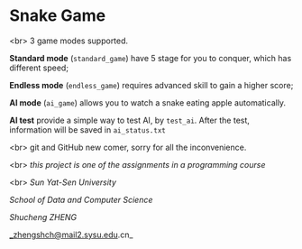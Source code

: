 # Snake Game

<br\>
3 game modes supported.

__Standard mode__ (`standard_game`) have 5 stage for you to conquer, which has different speed;

__Endless mode__ (`endless_game`) requires advanced skill to gain a higher score;

__AI mode__ (`ai_game`) allows you to watch a snake eating apple automatically.


__AI test__ provide a simple way to test AI, by `test_ai`. After the test, information will be saved in `ai_status.txt`

<br\>
git and GitHub new comer, sorry for all the inconvenience.


<br\>
_this project is one of the assignments in a programming course_

<br\>
_Sun Yat-Sen University_

_School of Data and Computer Science_

_Shucheng ZHENG_

_zhengshch@mail2.sysu.edu.cn_

